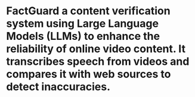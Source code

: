 # FactGuard a content verification system using Large Language Models (LLMs) to enhance the reliability of online video content. It transcribes speech from videos and compares it with web sources to detect inaccuracies.
